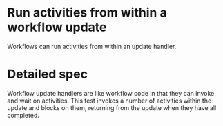# Run activities from within a workflow update

Workflows can run activities from within an update handler.

# Detailed spec

Workflow update handlers are like workflow code in that they can invoke and wait on activities.
This test invokes a number of activities within the update and blocks on them, returning from the update when they have all completed.
